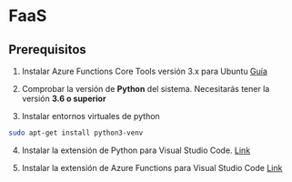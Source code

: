# FaaS
## Prerequisitos

1. Instalar Azure Functions Core Tools versión 3.x para Ubuntu [Guía](https://docs.microsoft.com/es-es/azure/azure-functions/functions-run-local?tabs=linux%2Ccsharp%2Cbash#install-the-azure-functions-core-tools)


2. Comprobar la versión de **Python** del sistema. Necesitarás tener la versión **3.6 o superior**

3. Instalar entornos virtuales de python 

```bash
sudo apt-get install python3-venv
```

4. Instalar la extensión de Python para Visual Studio Code. [Link](https://marketplace.visualstudio.com/items?itemName=ms-python.python)

5. Instalar la extensión de Azure Functions para Visual Studio Code [Link](https://marketplace.visualstudio.com/items?itemName=ms-azuretools.vscode-azurefunctions)